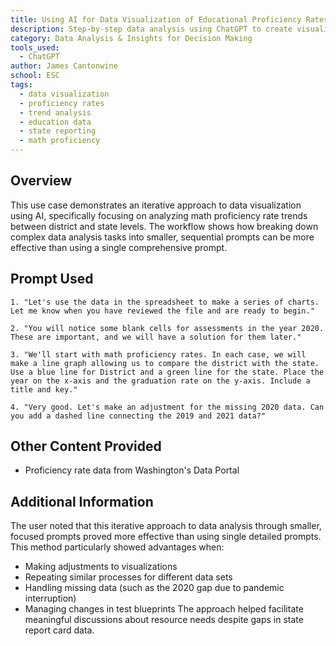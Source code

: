 ```yaml
---
title: Using AI for Data Visualization of Educational Proficiency Rates
description: Step-by-step data analysis using ChatGPT to create visualization of math proficiency rates comparing district and state trends
category: Data Analysis & Insights for Decision Making
tools_used:
  - ChatGPT
author: James Cantonwine
school: ESC
tags:
  - data visualization
  - proficiency rates
  - trend analysis
  - education data
  - state reporting
  - math proficiency
---
```


## Overview

This use case demonstrates an iterative approach to data visualization using AI, specifically focusing on analyzing math proficiency rate trends between district and state levels. The workflow shows how breaking down complex data analysis tasks into smaller, sequential prompts can be more effective than using a single comprehensive prompt.

## Prompt Used

```prompt
1. "Let's use the data in the spreadsheet to make a series of charts. Let me know when you have reviewed the file and are ready to begin."

2. "You will notice some blank cells for assessments in the year 2020. These are important, and we will have a solution for them later."

3. "We'll start with math proficiency rates. In each case, we will make a line graph allowing us to compare the district with the state. Use a blue line for District and a green line for the state. Place the year on the x-axis and the graduation rate on the y-axis. Include a title and key."

4. "Very good. Let's make an adjustment for the missing 2020 data. Can you add a dashed line connecting the 2019 and 2021 data?"
```

## Other Content Provided

- Proficiency rate data from Washington's Data Portal

## Additional Information

The user noted that this iterative approach to data analysis through smaller, focused prompts proved more effective than using single detailed prompts. This method particularly showed advantages when:

- Making adjustments to visualizations
- Repeating similar processes for different data sets
- Handling missing data (such as the 2020 gap due to pandemic interruption)
- Managing changes in test blueprints
  The approach helped facilitate meaningful discussions about resource needs despite gaps in state report card data.
